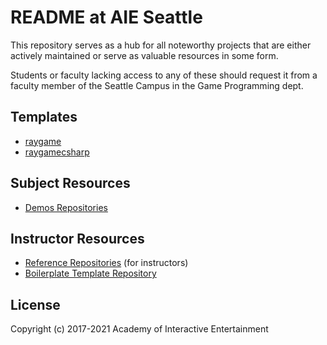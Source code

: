 # README at AIE Seattle

This repository serves as a hub for all noteworthy projects that are either
actively maintained or serve as valuable resources in some form.

Students or faculty lacking access to any of these should request it from
a faculty member of the Seattle Campus in the Game Programming dept.

## Templates

- [raygame](https://github.com/AIE-Seattle-Prog/raygame)
- [raygamecsharp](https://github.com/AIE-Seattle-Prog/raygamecsharp)

## Subject Resources

- [Demos Repositories](https://github.com/search?q=topic%3Ademos+org%3AAIE-Seattle-Prog+fork%3Atrue)

## Instructor Resources

- [Reference Repositories](https://github.com/search?q=topic%3Areference+org%3AAIE-Seattle-Prog+fork%3Atrue) (for instructors)
- [Boilerplate Template Repository](https://github.com/AIE-Seattle-Prog/aieBoilerplate)

## License

Copyright (c) 2017-2021 Academy of Interactive Entertainment
